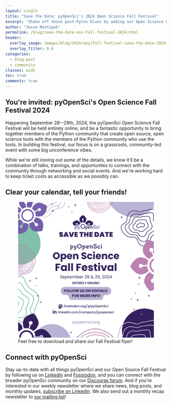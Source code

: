 ```yaml
---
layout: single
title: "Save the Date: pyOpenSci's 2024 Open Science Fall Festival"
excerpt: "Shake off those post-PyCon blues by adding our Open Science Fall Festival to your calendar!"
author: "Jesse Mostipak"
permalink: /blog/save-the-date-oss-fall-festival-2024.html
header:
  overlay_image: images/blog/2024/may/fall-festival-save-the-date-2024.png
  overlay_filter: 0.6
categories:
  - blog-post
  - community
classes: wide
toc: true
comments: true
---
```

## You're invited: pyOpenSci's Open Science Fall Festival 2024
Happening September 28--29th, 2024, the pyOpenSci Open Science Fall Festival will be held entirely online, and be a fantastic opportunity to bring together members of the Python community that create open source, open science tools with the members of the Python community who use the tools. In building this festival, our focus is on a grassroots, community-led event with some big unconference vibes.

While we're still ironing out some of the details, we know it'll be a combination of talks, trainings, and opportunites to connect with the community through networking and social events. And we're working hard to keep ticket costs as accessible as we possibly can.

## Clear your calendar, tell your friends!
<figure>
    <a href="/images/blog/2024/may/pyOS-open-science-festival.png">
    <img src="/images/blog/2024/may/pyOS-open-science-festival.png" style="max-width:100%" alt="Abstract shape and line art border, with centered text that reads 'pyOpenSci Save the date. pyOpenSci Open Source Fall Festival. September 28 & 29, 2024. Entirely online! Follow us on socials for more info. fosstodon.org/@pyOpenSci, linking.com/company/pyopensci, pyopensci.org'">
    </a>
    <figcaption>
      Feel free to download and share our Fall Festival flyer!
    </figcaption>
</figure>

## Connect with pyOpenSci
Stay up-to-date with all things pyOpenSci and our Open Source Fall Festival by following us on [LinkedIn](https://www.linkedin.com/company/pyopensci) and [Fosstodon](https://fosstodon.org/@pyOpenSci), and you can connect with the broader pyOpenSci community on our [Discourse forum](https://pyopensci.discourse.group/). And if you’re interested in our weekly newsletter where we share news, blog posts, and monthly updates, [subscribe on LinkedIn](https://www.linkedin.com/build-relation/newsletter-follow?entityUrn=7179551305344933888). We also send out a monthly recap newsletter to [our mailing list](https://eepurl.com/iM7SOM)!

